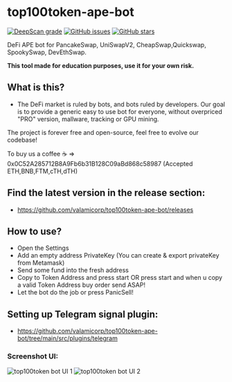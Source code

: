 # top100token-ape-bot
[![DeepScan grade](https://deepscan.io/api/teams/15534/projects/18727/branches/465100/badge/grade.svg)](https://deepscan.io/dashboard#view=project&tid=15534&pid=18727&bid=465100)
[![GitHub issues](https://img.shields.io/github/issues/valamicorp/top100token-ape-bot)](https://github.com/valamicorp/top100token-ape-bot/issues)
[![GitHub stars](https://img.shields.io/github/stars/valamicorp/top100token-ape-bot)](https://github.com/valamicorp/top100token-ape-bot/stargazers)

DeFi APE bot for PancakeSwap, UniSwapV2, CheapSwap,Quickswap, SpookySwap, DevEthSwap.

**This tool made for education purposes, use it for your own risk.**

## What is this?
- The DeFi market is ruled by bots, and bots ruled by developers. Our goal is to provide a generic easy to use bot for everyone, without overpriced "PRO" version, mallware, tracking or GPU mining. 

The project is forever free and open-source, feel free to evolve our codebase!

To buy us a coffee ☕ => 0x0C52A285712B8A9Fb6b31B128C09aBd868c58987 (Accepted ETH,BNB,FTM,cTH,dTH)

## Find the latest version in the release section:
- https://github.com/valamicorp/top100token-ape-bot/releases

## How to use?
- Open the Settings
- Add an empty address PrivateKey (You can create & export privateKey from Metamask)
- Send some fund into the fresh address
- Copy to Token Address and press start OR press start and when u copy a valid Token Address buy order send ASAP!
- Let the bot do the job or press PanicSell!

## Setting up Telegram signal plugin:
- https://github.com/valamicorp/top100token-ape-bot/tree/main/src/plugins/telegram


### Screenshot UI:

![top100token bot UI 1](https://i.imgur.com/nJUcnOb.png)
![top100token bot UI 2](https://i.imgur.com/1DJmIvJ.png)

